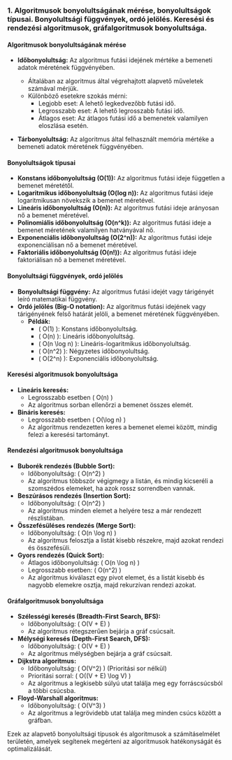 ### 1. Algoritmusok bonyolultságának mérése, bonyolultságok típusai. Bonyolultsági függvények, ordó jelölés. Keresési és rendezési algoritmusok, gráfalgoritmusok bonyolultsága.

#### Algoritmusok bonyolultságának mérése

- **Időbonyolultság:** Az algoritmus futási idejének mértéke a bemeneti adatok méretének függvényében.
  - Általában az algoritmus által végrehajtott alapvető műveletek számával mérjük.
  - Különböző esetekre szokás mérni:
    - Legjobb eset: A lehető legkedvezőbb futási idő.
    - Legrosszabb eset: A lehető legrosszabb futási idő.
    - Átlagos eset: Az átlagos futási idő a bemenetek valamilyen eloszlása esetén.

- **Tárbonyolultság:** Az algoritmus által felhasznált memória mértéke a bemeneti adatok méretének függvényében.

#### Bonyolultságok típusai

- **Konstans időbonyolultság (O(1)):** Az algoritmus futási ideje független a bemenet méretétől.
- **Logaritmikus időbonyolultság (O(log n)):** Az algoritmus futási ideje logaritmikusan növekszik a bemenet méretével.
- **Lineáris időbonyolultság (O(n)):** Az algoritmus futási ideje arányosan nő a bemenet méretével.
- **Polinomiális időbonyolultság (O(n^k)):** Az algoritmus futási ideje a bemenet méretének valamilyen hatványával nő.
- **Exponenciális időbonyolultság (O(2^n)):** Az algoritmus futási ideje exponenciálisan nő a bemenet méretével.
- **Faktoriális időbonyolultság (O(n!)):** Az algoritmus futási ideje faktoriálisan nő a bemenet méretével.

#### Bonyolultsági függvények, ordó jelölés

- **Bonyolultsági függvény:** Az algoritmus futási idejét vagy tárigényét leíró matematikai függvény.
- **Ordó jelölés (Big-O notation):** Az algoritmus futási idejének vagy tárigényének felső határát jelöli, a bemenet méretének függvényében.
  - **Példák:**
    - \( O(1) \): Konstans időbonyolultság.
    - \( O(n) \): Lineáris időbonyolultság.
    - \( O(n \log n) \): Lineáris-logaritmikus időbonyolultság.
    - \( O(n^2) \): Négyzetes időbonyolultság.
    - \( O(2^n) \): Exponenciális időbonyolultság.

#### Keresési algoritmusok bonyolultsága

- **Lineáris keresés:** 
  - Legrosszabb esetben \( O(n) \)
  - Az algoritmus sorban ellenőrzi a bemenet összes elemét.
- **Bináris keresés:** 
  - Legrosszabb esetben \( O(\log n) \)
  - Az algoritmus rendezetten keres a bemenet elemei között, mindig felezi a keresési tartományt.

#### Rendezési algoritmusok bonyolultsága

- **Buborék rendezés (Bubble Sort):**
  - Időbonyolultság: \( O(n^2) \)
  - Az algoritmus többször végigmegy a listán, és mindig kicseréli a szomszédos elemeket, ha azok rossz sorrendben vannak.
- **Beszúrásos rendezés (Insertion Sort):**
  - Időbonyolultság: \( O(n^2) \)
  - Az algoritmus minden elemet a helyére tesz a már rendezett részlistában.
- **Összefésüléses rendezés (Merge Sort):**
  - Időbonyolultság: \( O(n \log n) \)
  - Az algoritmus felosztja a listát kisebb részekre, majd azokat rendezi és összefésüli.
- **Gyors rendezés (Quick Sort):**
  - Átlagos időbonyolultság: \( O(n \log n) \)
  - Legrosszabb esetben: \( O(n^2) \)
  - Az algoritmus kiválaszt egy pivot elemet, és a listát kisebb és nagyobb elemekre osztja, majd rekurzívan rendezi azokat.

#### Gráfalgoritmusok bonyolultsága

- **Szélességi keresés (Breadth-First Search, BFS):**
  - Időbonyolultság: \( O(V + E) \)
  - Az algoritmus rétegszerűen bejárja a gráf csúcsait.
- **Mélységi keresés (Depth-First Search, DFS):**
  - Időbonyolultság: \( O(V + E) \)
  - Az algoritmus mélységben bejárja a gráf csúcsait.
- **Dijkstra algoritmus:**
  - Időbonyolultság: \( O(V^2) \) (Prioritási sor nélkül)
  - Prioritási sorral: \( O((V + E) \log V) \)
  - Az algoritmus a legkisebb súlyú utat találja meg egy forráscsúcsból a többi csúcsba.
- **Floyd-Warshall algoritmus:**
  - Időbonyolultság: \( O(V^3) \)
  - Az algoritmus a legrövidebb utat találja meg minden csúcs között a gráfban.

Ezek az alapvető bonyolultsági típusok és algoritmusok a számításelmélet területén, amelyek segítenek megérteni az algoritmusok hatékonyságát és optimalizálását.